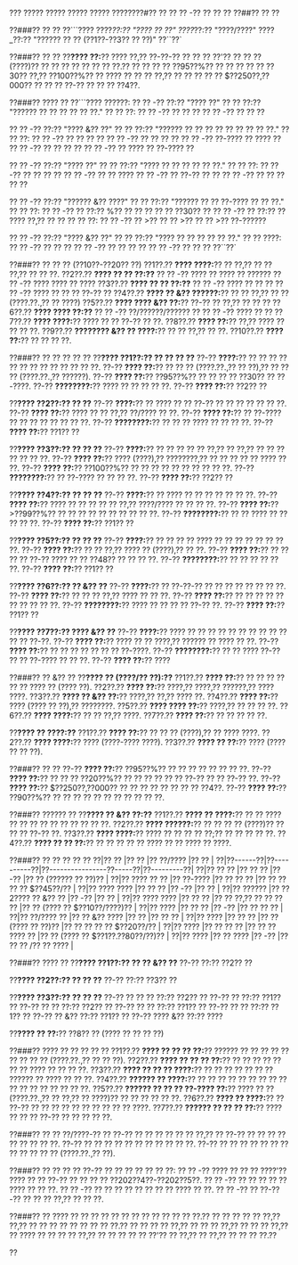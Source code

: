 ??? ????? ????? ????? ????? ????????#?? ?? ?? ?? -?? ?? ?? ??
??##?? ?? ??

??###?? ?? ??
??```????
????_??:?? "???? ?? ??"
????_??:?? "????/????"
????_??:?? "?????? ?? ?? (??1??-??3?? ?? ??)"
??``??`

??###?? ?? ??
??**???? ??:**?? ???? ??,?? ??-??-?? ?? ?? ?? ??'?? ?? ?? ?? (????)?? ?? ?? ?? ?? ?? ?? ?? ??.?? ?? ?? ?? ?? ??95??%?? ?? ?? ?? ?? ?? ??30?? ??,?? ??100??%?? ?? ???? ?? ?? ?? ??,?? ?? ?? ?? ?? ?? $??250??,??000?? ?? ?? ?? ??-?? ?? ?? ?? ??4??.

??###?? ???? ??
??```????
??????:
?? ?? -?? ??:?? "???? ??"
??   ?? ??:?? "?????? ?? ?? ?? ?? ?? ??."
??   ?? ??:
??     ?? -?? ?? ?? ??
??     ?? -?? ?? ?? ??

?? ?? -?? ??:?? "???? &?? ??"
??   ?? ??:?? "?????? ?? ?? ?? ?? ?? ?? ?? ?? ??."
??   ?? ??:
??     ?? -?? ?? ?? ?? ??
??     ?? -?? ?? ?? ?? ??
??     ?? -?? ??-???? ?? ???? ??
??     ?? -?? ?? ?? ?? ??
??     ?? -?? ?? ???? ?? ??-???? ??

?? ?? -?? ??:?? "???? ??"
??   ?? ??:?? "???? ?? ?? ?? ?? ?? ??."
??   ?? ??:
??     ?? -?? ?? ?? ?? ??
??     ?? -?? ?? ?? ????
??     ?? -?? ?? ??-?? ?? ??
??     ?? -?? ?? ?? ?? ?? ??

?? ?? -?? ??:?? "?????? &?? ????"
??   ?? ??:?? "?????? ?? ?? ??-???? ?? ?? ??."
??   ?? ??:
??     ?? -?? ?? ??:?? %?? ?? ?? ?? ?? ?? ??30?? ??
??     ?? -?? ?? ??:?? ?? ???? ??,?? ?? ??
??   ?? ??:
??     ?? -?? ?? >?? ?? ?? >?? ?? ?? >?? ??-??????

?? ?? -?? ??:?? "???? &?? ??"
??   ?? ??:?? "???? ?? ?? ?? ?? ?? ??."
??   ?? ????:
??     ?? -?? ?? ?? ??
??     ?? -?? ?? ?? ?? ??
??     ?? -?? ?? ?? ??
??``??`

??###?? ?? ?? ?? (??10??-??20?? ??)
??1??.?? **???? ????:**?? ?? ??,?? ?? ?? ??,?? ?? ?? ??.
??2??.?? **???? ?? ?? ??:??**
??  ?? -?? ???? ?? ???? ?? ??????
??  ?? -?? ???? ???? ?? ????
??3??.?? **???? ?? ?? ??:??**
??  ?? -?? ???? ?? ?? ??
??  ?? -?? ???? ?? ?? ?? ??-?? ??
??4??.?? **???? ?? &?? ??????:**?? ?? ?? ??,?? ?? ?? (????.??.,?? ?? ????)
??5??.?? **???? ???? &?? ??:**?? ??-?? ?? ??,?? ?? ?? ??
??6??.?? **???? ???? ??:??**
??  ?? -?? ??/??????/?????? ??
??  ?? -?? ???? ?? ??
??7??.?? **???? ????:**?? ???? ?? ?? ??-?? ?? ??.
??8??.?? **???? ??:**?? ??,?? ???? ?? ?? ?? ??.
??9??.?? **???????? &?? ?? ????:**?? ?? ?? ??,?? ?? ??.
??10??.?? **???? ??:**?? ?? ?? ?? ??.

??###?? ?? ?? ?? ?? ??
??**???? ??1??:?? ?? ?? ?? ??**
??-?? **????:**?? ?? ?? ?? ?? ?? ?? ?? ?? ?? ?? ?? ?? ??.
??-?? **???? ??:**?? ?? ?? ?? (????.??.,?? ?? ??),?? ?? ?? ?? (????.??.,?? ??????).
??-?? **???? ??:**?? ??95??%?? ?? ?? ?? ?? ??30?? ?? ??-????.
??-?? **????????:**?? ???? ?? ?? ?? ?? ??.
??-?? **???? ??:**?? ??2?? ??

??**???? ??2??:?? ?? ??**
??-?? **????:**?? ?? ???? ?? ?? ??-?? ?? ?? ?? ?? ?? ?? ??.
??-?? **???? ??:**?? ???? ?? ?? ??,?? ??/???? ?? ??.
??-?? **???? ??:**?? ?? ??-???? ?? ?? ?? ?? ?? ?? ?? ??.
??-?? **????????:**?? ?? ?? ?? ???? ?? ?? ?? ??.
??-?? **???? ??:**?? ??1?? ??

??**???? ??3??:?? ?? ?? ??**
??-?? **????:**?? ?? ?? ?? ?? ?? ??,?? ?? ??,?? ?? ?? ?? ?? ?? ?? ??.
??-?? **???? ??:**?? ???? (????),?? ????????,?? ?? ?? ?? ?? ?? ???? ?? ??.
??-?? **???? ??:**?? ??100??%?? ?? ?? ?? ?? ?? ?? ?? ?? ?? ??.
??-?? **????????:**?? ?? ??-???? ?? ?? ?? ??.
??-?? **???? ??:**?? ??2?? ??

??**???? ??4??:?? ?? ?? ??**
??-?? **????:**?? ?? ???? ?? ?? ?? ?? ?? ?? ??.
??-?? **???? ??:**?? ???? ?? ?? ?? ?? ?? ??,?? ????/???? ?? ?? ?? ??.
??-?? **???? ??:**?? >??99??%?? ?? ?? ?? ?? ?? ?? ?? ?? ?? ??.
??-?? **????????:**?? ?? ?? ???? ?? ?? ?? ?? ??.
??-?? **???? ??:**?? ??1?? ??

??**???? ??5??:?? ?? ?? ??**
??-?? **????:**?? ?? ?? ?? ?? ???? ?? ?? ?? ?? ?? ?? ?? ??.
??-?? **???? ??:**?? ?? ?? ??,?? ???? ?? (????),?? ?? ??.
??-?? **???? ??:**?? ?? ?? ?? ?? ??-?? ???? ?? ?? ??48?? ?? ?? ?? ??.
??-?? **????????:**?? ?? ?? ?? ?? ?? ??.
??-?? **???? ??:**?? ??1?? ??

??**???? ??6??:?? ?? &?? ??**
??-?? **????:**?? ?? ??-??-?? ?? ?? ?? ?? ?? ?? ?? ??.
??-?? **???? ??:**?? ?? ?? ?? ??,?? ???? ?? ?? ??.
??-?? **???? ??:**?? ?? ?? ?? ?? ?? ?? ?? ?? ?? ??.
??-?? **????????:**?? ???? ?? ?? ?? ?? ??-?? ??.
??-?? **???? ??:**?? ??1?? ??

??**???? ??7??:?? ???? &?? ??**
??-?? **????:**?? ???? ?? ?? ?? ?? ?? ?? ?? ?? ?? ?? ?? ?? ??-??.
??-?? **???? ??:**?? ???? ?? ?? ????,?? ?????? ?? ???? ?? ??.
??-?? **???? ??:**?? ?? ?? ?? ?? ?? ?? ?? ??-????.
??-?? **????????:**?? ?? ?? ???? ??-?? ?? ?? ??-???? ?? ?? ??.
??-?? **???? ??:**?? ????

??###?? ?? &?? ??
??**???? ?? (????/?? ??):??**
??1??.?? **???? ??:**?? ?? ?? ?? ?? ?? ?? ???? ?? (???? ??).
??2??.?? **???? ??:**?? ????,?? ????,?? ??????,?? ???? ????.
??3??.?? **???? ?? &?? ??:**?? ????,?? ??,?? ???? ??.
??4??.?? **???? ??:**?? ???? (???? ?? ??),?? ????????.
??5??.?? **???? ???? ??:**?? ????,?? ?? ?? ?? ??.
??6??.?? **???? ????:**?? ?? ?? ??,?? ????.
??7??.?? **???? ??:**?? ?? ?? ?? ?? ??.

??**???? ?? ????:??**
??1??.?? **???? ??:**?? ?? ?? ?? (????),?? ?? ???? ????.
??2??.?? **???? ????:**?? ???? (????-???? ????).
??3??.?? **???? ?? ??:**?? ???? (???? ?? ?? ??).

??###?? ?? ??
??-?? **???? ??:**?? ??95??%?? ?? ?? ?? ?? ?? ?? ?? ??.
??-?? **???? ??:**?? ?? ?? ?? ??20??%?? ?? ?? ?? ?? ?? ?? ??-?? ?? ?? ??-?? ??.
??-?? **???? ??:**?? $??250??,??000?? ?? ?? ?? ?? ?? ?? ?? ?? ??4??.
??-?? **???? ??:**?? ??90??%?? ?? ?? ?? ?? ?? ?? ?? ?? ?? ?? ??.

??###?? ?????? ??
??**???? ?? &?? ??:??**
??1??.?? **???? ?? ????:**?? ?? ?? ???? ?? ?? ?? ?? ?? ?? ?? ?? ?? ??.
??2??.?? **???? ??????:**?? ?? ?? ?? ?? (????)?? ?? ?? ?? ??-?? ??.
??3??.?? **???? ????:**?? ???? ?? ?? ?? ?? ??;?? ?? ?? ?? ?? ??.
??4??.?? **???? ?? ?? ??:**?? ?? ?? ?? ?? ?? ???? ?? ?? ???? ?? ????.

??###?? ?? ?? ?? ?? ??
??|?? ?? |?? ?? |?? ??/???? |?? ?? |
??|??------??|??----------??|??----------------??-----??|??---------??|
??|?? ?? ?? |?? ?? ?? |?? -?? |?? ?? (?????? ?? ??)?? |
??|?? ???? ?? ?? |?? ??-???? |?? ?? ?? ?? |?? ?? ?? ?? ?? $??45??/?? |
??|?? ???? ???? |?? ?? ?? |?? -?? |?? ?? |
??|?? ?????? |?? ??2???? ?? &?? ?? |?? -?? |?? ?? |
??|?? ???? ???? |?? ?? ?? |?? ?? ??,?? ?? ?? ?? ?? |?? ?? (???? ?? $??10??/????)?? |
??|?? ???? |?? ?? ?? |?? -?? |?? ?? ?? ?? |
??|?? ??/???? ?? |?? ?? &?? ???? |?? ?? |?? ?? ?? |
??|?? ???? |?? ?? ?? |?? ?? (???? ?? ??)?? |?? ?? ?? ?? ?? $??20??/?? |
??|?? ???? |?? ?? ?? ?? |?? ?? ?? ???? ?? |?? ?? (???? ?? $??1??.??80??/??)?? |
??|?? ???? |?? ?? ???? |?? -?? |?? ?? ?? /?? ?? ???? |

??###?? ???? ??
??**???? ??1??:?? ?? ?? &?? ??**
??-?? ??:?? ??2?? ??

??**???? ??2??:?? ?? ?? ??**
??-?? ??:?? ??3?? ??

??**???? ??3??:?? ?? ?? ??**
??-?? ?? ?? ?? ??:?? ??2?? ??
??-?? ?? ??:?? ??1?? ??
??-?? ?? ?? ??:?? ??2?? ??
??-?? ?? ?? ??:?? ??1?? ??
??-?? ?? ?? ??:?? ??1?? ??
??-?? ?? &?? ??:?? ??1?? ??
??-?? ???? &?? ??:?? ????

??**???? ?? ??:**?? ??8?? ?? (???? ?? ?? ?? ??)

??###?? ???? ?? ?? ?? ?? ??
??1??.?? **???? ?? ?? ?? ??:**?? ?????? ?? ?? ?? ?? ?? ?? ?? ?? ?? (????.??.,?? ?? ?? ??).
??2??.?? **???? ?? ?? ?? ??:**?? ?? ?? ?? ?? ?? ?? ?? ???? ?? ?? ?? ??.
??3??.?? **???? ?? ?? ?? ????:**?? ?? ?? ?? ?? ?? ?? ?? ?????? ?? ???? ?? ?? ??.
??4??.?? **?????? ?? ????:**?? ?? ?? ?? ?? ?? ?? ?? ?? ?? ?? ?? ?? ?? ?? ?? ?? ??.
??5??.?? **?????? ?? ?? ?? ??-???? ??:**?? ???? ?? ?? (????.??.,?? ?? ??,?? ?? ????)?? ?? ?? ?? ?? ?? ??.
??6??.?? **???? ?? ????:**?? ?? ??-?? ?? ?? ?? ?? ?? ?? ?? ?? ?? ?? ????.
??7??.?? **?????? ?? ?? ?? ??:**?? ???? ?? ?? ?? ??-?? ?? ?? ?? ?? ??.

??###?? ?? ?? ??/????-?? ??
??-?? ?? ?? ?? ?? ?? ?? ??,?? ?? ??-?? ?? ?? ?? ?? ?? ?? ?? ?? ??.
??-?? ?? ?? ?? ?? ?? ?? ?? ?? ?? ?? ??.
??-?? ?? ?? ?? ?? ?? ?? ?? ?? ?? ?? ?? ?? (????.??.,?? ??).

??###?? ?? ?? ?? ??
??-?? ?? ?? ?? ?? ?? ?? ??:
?? ?? -?? ???? ?? ?? ?? ????'?? ???? ?? ?? ??-?? ?? ?? ?? ?? ??202??4??-??202??5??.
?? ?? -?? ?? ?? ?? ?? ?? ???? ?? ?? ??.
?? ?? -?? ?? ?? ?? ?? ?? ?? ?? ?? ???? ?? ??.
?? ?? -?? ?? ??-??-?? ?? ?? ?? ??,?? ?? ?? ??.

??###?? ??
???? ?? ?? ?? ?? ?? ?? ?? ?? ?? ?? ?? ?? ??.?? ?? ?? ?? ?? ?? ??,?? ??,?? ?? ?? ?? ?? ?? ?? ?? ?? ??.?? ?? ?? ?? ?? ??,?? ?? ?? ?? ??,?? ?? ?? ?? ??,?? ?? ???? ?? ?? ?? ?? ??,?? ?? ?? ?? ?? ?? ??'?? ?? ??,?? ?? ??,?? ?? ?? ?? ??.??

??